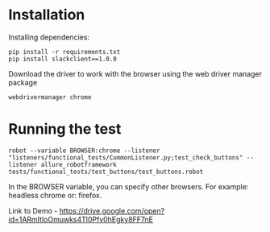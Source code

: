 # Installation


Installing dependencies:

    pip install -r requirements.txt
    pip install slackclient==1.0.0
    
    
Download the driver to work with the browser using the web driver manager package

    webdrivermanager chrome 
    

# Running the test
    robot --variable BROWSER:chrome --listener "listeners/functional_tests/CommonListener.py;test_check_buttons" --listener allure_robotframework tests/functional_tests/test_buttons/test_buttons.robot

In the BROWSER variable, you can specify other browsers. For example: headless chrome or: firefox.


Link to Demo - https://drive.google.com/open?id=1ARmItloOmuwks4Tl0Pfv0hEgky8FF7nE
